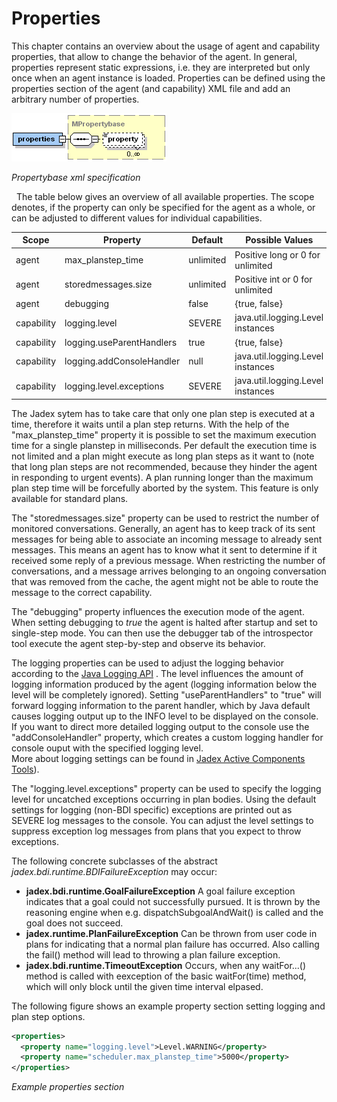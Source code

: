 # Properties

This chapter contains an overview about the usage of agent and capability properties, that allow to change the behavior of the agent. In general, properties represent static expressions, i.e. they are interpreted but only once when an agent instance is loaded. Properties can be defined using the properties section of the agent (and capability) XML file and add an arbitrary number of properties.

![](jadexpropertiesadf.png)

*Propertybase xml specification* 

 
The table below gives an overview of all available properties. The scope denotes, if the property can only be specified for the agent as a whole, or can be adjusted to different values for individual capabilities.



  |Scope       |Property                   |Default    |Possible Values                    |
  |------------|---------------------------|-----------|-----------------------------------|
  |agent       |max_planstep_time          |unlimited  |Positive long or 0 for unlimited   |
  |agent       |storedmessages.size        |unlimited  |Positive int or 0 for unlimited    |
  |agent       |debugging                  |false      |{true, false}                      |
  |capability  |logging.level              |SEVERE     |java.util.logging.Level instances  |
  |capability  |logging.useParentHandlers  |true       |{true, false}                      |
  |capability  |logging.addConsoleHandler  |null       |java.util.logging.Level instances  |
  |capability  |logging.level.exceptions   |SEVERE     |java.util.logging.Level instances  |

The Jadex sytem has to take care that only one plan step is executed at a time, therefore it waits until a plan step returns. With the help of the "max_planstep_time" property it is possible to set the maximum execution time for a single planstep in milliseconds. Per default the execution time is not limited and a plan might execute as long plan steps as it want to (note that long plan steps are not recommended, because they hinder the agent in responding to urgent events). A plan running longer than the maximum plan step time will be forcefully aborted by the system. This feature is only available for standard plans.


The "storedmessages.size" property can be used to restrict the number of monitored conversations. Generally, an agent has to keep track of its sent messages for being able to associate an incoming message to already sent messages. This means an agent has to know what it sent to determine if it received some reply of a previous message. When restricting the number of conversations, and a message arrives belonging to an ongoing conversation that was removed from the cache, the agent might not be able to route the message to the correct capability.


The "debugging" property influences the execution mode of the agent. When setting debugging to *true* the agent is halted after startup and set to single-step mode. You can then use the debugger tab of the introspector tool execute the agent step-by-step and observe its behavior.



The logging properties can be used to adjust the logging behavior according to the [Java Logging API](http://java.sun.com/j2se/1.4/docs/guide/util/logging/overview.html) . The level influences the amount of logging information produced by the agent (logging information below the level will be completely ignored). Setting "useParentHandlers" to "true" will forward logging information to the parent handler, which by Java default causes logging output up to the INFO level to be displayed on the console. If you want to direct more detailed logging output to the console use the "addConsoleHandler" property, which creates a custom logging handler for console ouput with the specified logging level.    
More about logging settings can be found in [Jadex Active Components Tools](../../tools/01%20Introduction.md)).


The "logging.level.exceptions" property can be used to specify the logging level for uncatched exceptions occurring in plan bodies. Using the default settings for logging (non-BDI specific) exceptions are printed out as SEVERE log messages to the console. You can adjust the level settings to suppress exception log messages from plans that you expect to throw exceptions. 



The following concrete subclasses of the abstract *jadex.bdi.runtime.BDIFailureException* may occur:

-   **jadex.bdi.runtime.GoalFailureException** A goal failure exception indicates that a goal could not successfully pursued. It is thrown by the reasoning engine when e.g. dispatchSubgoalAndWait() is called and the goal does not succeed. 
-   **jadex.runtime.PlanFailureException** Can be thrown from user code in plans for indicating that a normal plan failure has occurred. Also calling the fail() method will lead to throwing a plan failure exception.
-   **jadex.bdi.runtime.TimeoutException** Occurs, when any waitFor...() method is called with eexception of the basic waitFor(time) method, which will only block until the given time interval elpased.

The following figure shows an example property section setting logging and plan step options.

```xml
<properties> 
  <property name="logging.level">Level.WARNING</property>
  <property name="scheduler.max_planstep_time">5000</property>
</properties>

```  
*Example properties section*
